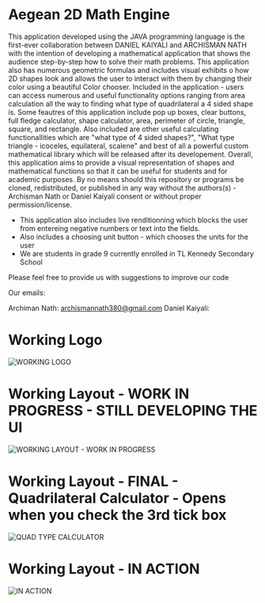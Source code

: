 # Aegean 2D Math Engine

This application developed using the JAVA programming language is the first-ever collaboration between DANIEL KAIYALI  and ARCHISMAN NATH with the intention of developing a 
mathematical application that shows the audience step-by-step how to solve their math problems. This application also has numerous geometric formulas and includes visual exhibits o how 2D shapes look and allows the user to interact with them by changing their color using a beautiful Color chooser. Included in the application - users can access numerous and useful functionality options ranging from area calculation all the way to finding what type of quadrilateral a 4 sided shape is. Some feautres of this application include pop up boxes, clear buttons, full fledge calculator, shape calculator, area, perimeter of circle, triangle, square, and rectangle. Also included are other useful calculating functionallities which are "what type of 4 sided shapes?", "What type triangle - icoceles, equilateral, scalene" and best of all a powerful custom mathematical library which will be released after its developement. Overall, this application aims to provide a visual representation of shapes and mathematical functions so that it can be useful for students and for academic purposes. By no means should this repository or programs be cloned, redistributed, or published in any way without the authors(s) - Archisman Nath or Daniel Kaiyali consent or without proper permission/license.

- This application also includes live renditionning which blocks the user from entereing negative numbers or text into the fields.
- Also includes a choosing unit button - which chooses the units for the user
- We are students in grade 9 currently enrolled in TL Kennedy Secondary School

Please feel free to provide us with suggestions to improve our code

Our emails:

Archiman Nath: archismannath380@gmail.com
Daniel Kaiyali: 

# Working Logo
![WORKING LOGO](https://user-images.githubusercontent.com/61641517/116800280-b06ec880-aacd-11eb-9587-06598ca9aa71.jpg)


# Working Layout - WORK IN PROGRESS - STILL DEVELOPING THE UI 
![WORKING LAYOUT - WORK IN PROGRESS](https://user-images.githubusercontent.com/61641517/120564572-39349900-c3d9-11eb-9624-3b4291f1aba8.PNG)

# Working Layout - FINAL - Quadrilateral Calculator - Opens when you check the 3rd tick box
![QUAD TYPE CALCULATOR](https://user-images.githubusercontent.com/61641517/120564756-9fb9b700-c3d9-11eb-96c9-1c23df3b2e05.PNG)

# Working Layout - IN ACTION
![IN ACTION](https://user-images.githubusercontent.com/61641517/120564921-f921e600-c3d9-11eb-993c-277d27327338.PNG)



